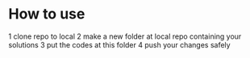 # How to use

1 clone repo to local
2 make a new folder at local repo containing your solutions
3 put the codes at this folder
4 push your changes safely
